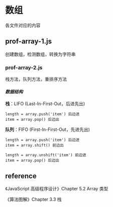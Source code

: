 # 数组

各文件对应的内容

## prof-array-1.js

创建数组，检测数组，转换为字符串

### prof-array-2.js

栈方法，队列方法，重排序方法

#### *数据结构*

**栈**：LIFO (Last-In-First-Out，后进先出)

    length = array.push('item') 后边进
    item = array.pop() 后边出

**队列**：FIFO (First-In-First-Out，先进先出)

    length = array.push('item') 后边进
    item = array.shift() 前边出

    length = array.unshift('item') 前边进
    item = array.pop() 后边出

## reference

《JavaScript 高级程序设计》Chapter 5.2 Array 类型

《算法图解》Chapter 3.3 栈